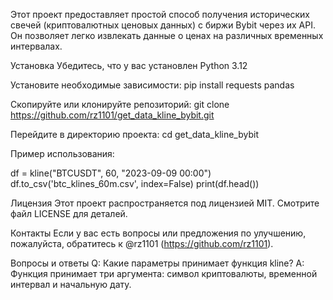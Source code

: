 Этот проект предоставляет простой способ получения исторических свечей (криптовалютных ценовых данных) с биржи Bybit через их API. Он позволяет легко извлекать данные о ценах на различных временных интервалах.

Установка
Убедитесь, что у вас установлен Python 3.12

Установите необходимые зависимости:
pip install requests pandas

Скопируйте или клонируйте репозиторий:
git clone https://github.com/rz1101/get_data_kline_bybit.git

Перейдите в директорию проекта:
cd get_data_kline_bybit


Пример использования:


df = kline("BTCUSDT", 60, "2023-09-09 00:00")
df.to_csv('btc_klines_60m.csv', index=False)
print(df.head())




Лицензия
Этот проект распространяется под лицензией MIT. Смотрите файл LICENSE для деталей.

Контакты
Если у вас есть вопросы или предложения по улучшению, пожалуйста, обратитесь к @rz1101 (https://github.com/rz1101).

Вопросы и ответы
Q: Какие параметры принимает функция kline? A: Функция принимает три аргумента: символ криптовалюты, временной интервал и начальную дату.
